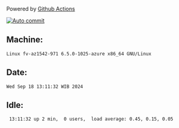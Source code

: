 Powered by [Github Actions](https://github.com/features/actions)

[![Auto commit](https://github.com/hiage/workstation/workflows/Auto%20commit/badge.svg)](https://github.com/hiage/workstation/actions?query=workflow%3A%22Auto+commit%22)

## Machine:
```
Linux fv-az1542-971 6.5.0-1025-azure x86_64 GNU/Linux
```
## Date:
```
Wed Sep 18 13:11:32 WIB 2024
```
## Idle:
```
 13:11:32 up 2 min,  0 users,  load average: 0.45, 0.15, 0.05
```
